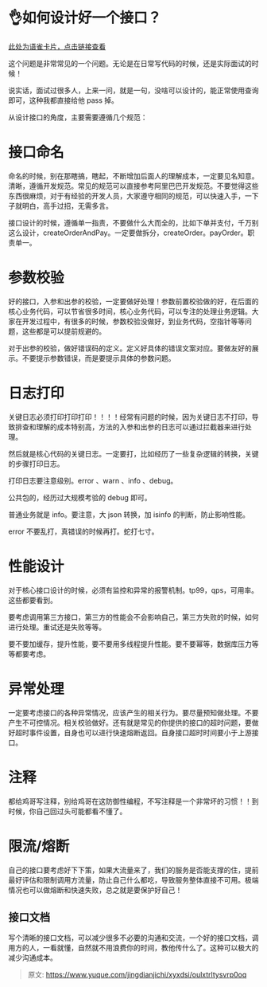 # 👌如何设计好一个接口？

[此处为语雀卡片，点击链接查看](https://www.yuque.com/jingdianjichi/xyxdsi/oulxtrltysvrp0oq#IlG6q)

这个问题是非常常见的一个问题。无论是在日常写代码的时候，还是实际面试的时候！

说实话，面试过很多人，上来一问，就是一句，没啥可以设计的，能正常使用查询即可，这种我都直接给他 pass 掉。

从设计接口的角度，主要需要遵循几个规范：

# 接口命名
命名的时候，别在那瞎搞，瞎起，不断增加后面人的理解成本，一定要见名知意。清晰，遵循开发规范。常见的规范可以直接参考阿里巴巴开发规范。不要觉得这些东西很麻烦，对于有经验的开发人员，大家遵守相同的规范，可以快速入手，一下子就明白，高手过招，无需多言。

接口设计的时候，遵循单一指责，不要做什么大而全的，比如下单并支付，千万别这么设计，createOrderAndPay。一定要做拆分，createOrder。payOrder。职责单一。

# 参数校验
好的接口，入参和出参的校验，一定要做好处理！参数前置校验做的好，在后面的核心业务代码，可以节省很多时间，核心业务代码，可以专注的处理业务逻辑。大家在开发过程中，有很多的时候，参数校验没做好，到业务代码，空指针等等问题，这些都是可以提前规避的。

对于出参的校验，做好错误码的定义。定义好具体的错误文案对应。要做友好的展示。不要提示参数错误，而是要提示具体的参数问题。

# 日志打印
关键日志必须打印打印打印！！！！经常有问题的时候，因为关键日志不打印，导致排查和理解的成本特别高，方法的入参和出参的日志可以通过拦截器来进行处理。

然后就是核心代码的关键日志。一定要打，比如经历了一些复杂逻辑的转换，关键的步骤打印日志。

打印日志要注意级别。error 、warn 、info 、debug。

公共包的，经历过大规模考验的 debug 即可。

普通业务就是 info。要注意，大 json 转换，加 isinfo 的判断，防止影响性能。

error 不要乱打，真错误的时候再打。蛇打七寸。

# 性能设计
对于核心接口设计的时候，必须有监控和异常的报警机制。tp99，qps，可用率。这些都要看到。

要考虑调用第三方接口，第三方的性能会不会影响自己，第三方失败的时候，如何进行处理。重试还是失败等等。

要不要加缓存，提升性能，要不要用多线程提升性能。要不要幂等，数据库压力等等都要考虑。

# 异常处理
一定要考虑接口的各种异常情况，应该产生的相关行为。要尽量预知做处理。不要产生不可控情况。相关校验做好。还有就是常见的你提供的接口的超时问题，要做好超时事件设置，自身也可以进行快速熔断返回。自身接口超时时间要小于上游接口。

# 注释
都给鸡哥写注释，别给鸡哥在这防御性编程，不写注释是一个非常坏的习惯！！到时候，你自己回过头可能都看不懂了。

# 限流/熔断
自己的接口要考虑好下下策，如果大流量来了，我们的服务是否能支撑的住，提前最好评估和限制调用方流量，防止自己什么都吃，导致服务整体直接不可用。极端情况也可以做熔断和快速失败，总之就是要保护好自己！

## **接口文档**
写个清晰的接口文档，可以减少很多不必要的沟通和交流，一个好的接口文档，调用方的人，一看就懂，自然就不用浪费你的时间，教他传什么了。这种可以极大的减少沟通成本。

  




> 原文: <https://www.yuque.com/jingdianjichi/xyxdsi/oulxtrltysvrp0oq>